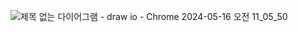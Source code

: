 ![제목 없는 다이어그램 - draw io - Chrome 2024-05-16 오전 11_05_50](https://github.com/gooddle/ToDo/assets/128583844/439991b9-e039-4075-a3ee-56998c7a884b)
